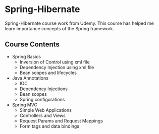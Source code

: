 # Spring-Hibernate


Spring-Hibernate course work from Udemy. This course has helped me learn importance concepts of the Spring framework.

## Course Contents

  - Spring Basics
    - Inversion of Control using xml file
    - Dependency Injection using xml file
    - Bean scopes and lifecycles
 - Java Annotations
     - IOC 
     - Dependency Injections 
     - Bean scopes 
     - Spring configurations
  - Spring MVC 
     - Simple Web Applications
     - Controllers and Views
     - Request Params and Request Mappings 
     - Form tags and data bindings
     
